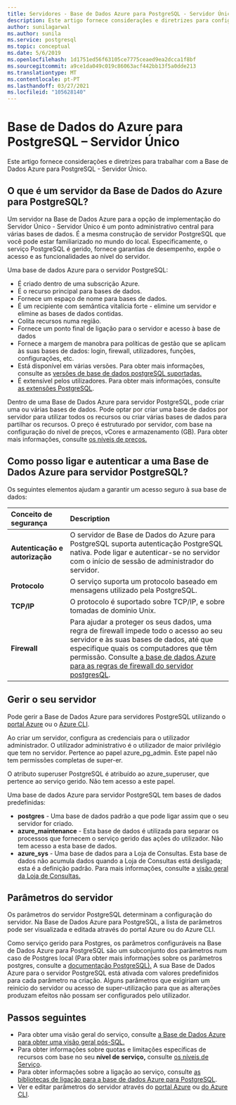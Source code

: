 ```yaml
---
title: Servidores - Base de Dados Azure para PostgreSQL - Servidor Único
description: Este artigo fornece considerações e diretrizes para configurar e gerir a Base de Dados Azure para PostgreSQL - Servidor Único.
author: sunilagarwal
ms.author: sunila
ms.service: postgresql
ms.topic: conceptual
ms.date: 5/6/2019
ms.openlocfilehash: 1d1751ed56f63105ce7775ceaed9ea2dcca1f8bf
ms.sourcegitcommit: a9ce1da049c019c86063acf442bb13f5a0dde213
ms.translationtype: MT
ms.contentlocale: pt-PT
ms.lasthandoff: 03/27/2021
ms.locfileid: "105628140"
---
```

# <a name="azure-database-for-postgresql---single-server"></a>Base de Dados do Azure para PostgreSQL – Servidor Único
Este artigo fornece considerações e diretrizes para trabalhar com a Base de Dados Azure para PostgreSQL - Servidor Único.

## <a name="what-is-an-azure-database-for-postgresql-server"></a>O que é um servidor da Base de Dados do Azure para PostgreSQL?
Um servidor na Base de Dados Azure para a opção de implementação do Servidor Único - Servidor Único é um ponto administrativo central para várias bases de dados. É a mesma construção de servidor PostgreSQL que você pode estar familiarizado no mundo do local. Especificamente, o serviço PostgreSQL é gerido, fornece garantias de desempenho, expõe o acesso e as funcionalidades ao nível do servidor.

Uma base de dados Azure para o servidor PostgreSQL:

- É criado dentro de uma subscrição Azure.
- É o recurso principal para bases de dados.
- Fornece um espaço de nome para bases de dados.
- É um recipiente com semântica vitalícia forte - elimine um servidor e elimine as bases de dados contidas.
- Colita recursos numa região.
- Fornece um ponto final de ligação para o servidor e acesso à base de dados 
- Fornece a margem de manobra para políticas de gestão que se aplicam às suas bases de dados: login, firewall, utilizadores, funções, configurações, etc.
- Está disponível em várias versões. Para obter mais informações, consulte as [versões de base de dados postgreSQL suportadas.](concepts-supported-versions.md)
- É extensível pelos utilizadores. Para obter mais informações, consulte [as extensões PostgreSQL](concepts-extensions.md).

Dentro de uma Base de Dados Azure para servidor PostgreSQL, pode criar uma ou várias bases de dados. Pode optar por criar uma base de dados por servidor para utilizar todos os recursos ou criar várias bases de dados para partilhar os recursos. O preço é estruturado por servidor, com base na configuração do nível de preços, vCores e armazenamento (GB). Para obter mais informações, consulte [os níveis de preços.](./concepts-pricing-tiers.md)

## <a name="how-do-i-connect-and-authenticate-to-an-azure-database-for-postgresql-server"></a>Como posso ligar e autenticar a uma Base de Dados Azure para servidor PostgreSQL?
Os seguintes elementos ajudam a garantir um acesso seguro à sua base de dados:

|Conceito de segurança|Description|
|:--|:--|
| **Autenticação e autorização** | O servidor de Base de Dados do Azure para PostgreSQL suporta autenticação PostgreSQL nativa. Pode ligar e autenticar-se no servidor com o início de sessão de administrador do servidor. |
| **Protocolo** | O serviço suporta um protocolo baseado em mensagens utilizado pela PostgreSQL. |
| **TCP/IP** | O protocolo é suportado sobre TCP/IP, e sobre tomadas de domínio Unix. |
| **Firewall** | Para ajudar a proteger os seus dados, uma regra de firewall impede todo o acesso ao seu servidor e às suas bases de dados, até que especifique quais os computadores que têm permissão. Consulte [a base de dados Azure para as regras de firewall do servidor postgresQL](concepts-firewall-rules.md). |

## <a name="managing-your-server"></a>Gerir o seu servidor
Pode gerir a Base de Dados Azure para servidores PostgreSQL utilizando o [portal Azure](https://portal.azure.com) ou o [Azure CLI](/cli/azure/postgres).

Ao criar um servidor, configura as credenciais para o utilizador administrador. O utilizador administrativo é o utilizador de maior privilégio que tem no servidor. Pertence ao papel azure_pg_admin. Este papel não tem permissões completas de super-er. 

O atributo superuser PostgreSQL é atribuído ao azure_superuser, que pertence ao serviço gerido. Não tem acesso a este papel.

Uma base de dados Azure para servidor PostgreSQL tem bases de dados predefinidas: 
- **postgres** - Uma base de dados padrão a que pode ligar assim que o seu servidor for criado.
- **azure_maintenance** - Esta base de dados é utilizada para separar os processos que fornecem o serviço gerido das ações do utilizador. Não tem acesso a esta base de dados.
- **azure_sys** - Uma base de dados para a Loja de Consultas. Esta base de dados não acumula dados quando a Loja de Consultas está desligada; esta é a definição padrão. Para mais informações, consulte a [visão geral da Loja de Consultas.](concepts-query-store.md)


## <a name="server-parameters"></a>Parâmetros do servidor
Os parâmetros do servidor PostgreSQL determinam a configuração do servidor. Na Base de Dados Azure para PostgreSQL, a lista de parâmetros pode ser visualizada e editada através do portal Azure ou do Azure CLI. 

Como serviço gerido para Postgres, os parâmetros configuráveis na Base de Dados Azure para PostgreSQL são um subconjunto dos parâmetros num caso de Postgres local (Para obter mais informações sobre os parâmetros postgres, consulte a [documentação PostgreSQL).](https://www.postgresql.org/docs/9.6/static/runtime-config.html) A sua Base de Dados Azure para o servidor PostgreSQL está ativada com valores predefinidos para cada parâmetro na criação. Alguns parâmetros que exigiriam um reinício do servidor ou acesso de super-utilização para que as alterações produzam efeitos não possam ser configurados pelo utilizador.


## <a name="next-steps"></a>Passos seguintes
- Para obter uma visão geral do serviço, consulte [a Base de Dados Azure para obter uma visão geral pós-SQL.](overview.md)
- Para obter informações sobre quotas e limitações específicas de recursos com base no seu **nível de serviço,** consulte [os níveis de Serviço](concepts-pricing-tiers.md).
- Para obter informações sobre a ligação ao serviço, consulte [as bibliotecas de ligação para a base de dados Azure para PostgreSQL](concepts-connection-libraries.md).
- Ver e editar parâmetros do servidor através do [portal Azure](howto-configure-server-parameters-using-portal.md) ou [do Azure CLI](howto-configure-server-parameters-using-cli.md).
